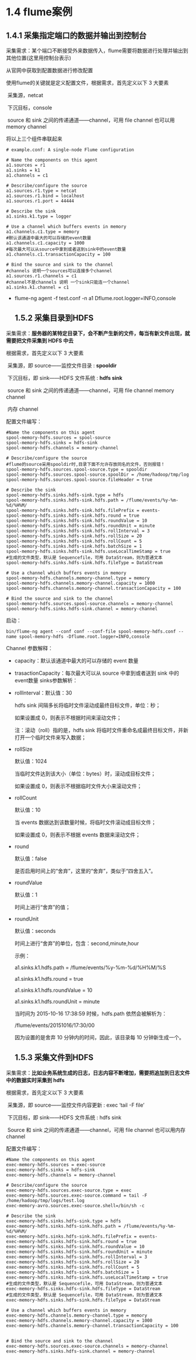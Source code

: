 # 1.4 flume案例

## 1.4.1 采集指定端口的数据并输出到控制台

采集需求：某个端口不断接受外来数据传入，flume需要将数据进行处理并输出到其他位置(这里用控制台表示)

从官网中获取到配置数据进行修改配置

使用flume的关键就是定义配置文件，根据需求，首先定义以下 3 大要素

​	采集源，netcat

​	下沉目标，console

​	source 和 sink 之间的传递通道——channel，可用 file channel 也可以用memory channel

 将以上三个组件串联起来

```
# example.conf: A single-node Flume configuration

# Name the components on this agent
a1.sources = r1
a1.sinks = k1
a1.channels = c1

# Describe/configure the source
a1.sources.r1.type = netcat
a1.sources.r1.bind = localhost
a1.sources.r1.port = 44444

# Describe the sink
a1.sinks.k1.type = logger

# Use a channel which buffers events in memory
a1.channels.c1.type = memory
#默认该通道中最大的可以存储的event数量
a1.channels.c1.capacity = 1000
#每次最大可以从source中拿到或者送到sink中的event数量
a1.channels.c1.transactionCapacity = 100

# Bind the source and sink to the channel
#channels 说明一个sources可以连接多个channel
a1.sources.r1.channels = c1
#channel不是channels 说明 一个sink只能连一个channel
a1.sinks.k1.channel = c1
```

- flume-ng agent -f test.conf -n a1 Dflume.root.logger=INFO,console

  ## 1.5.2 采集目录到HDFS

采集需求：**服务器的某特定目录下，会不断产生新的文件，每当有新文件出现，就需要把文件采集到 HDFS 中去**

根据需求，首先定义以下 3 大要素

​	采集源，即 source——监控文件目录 :  **spooldir**

​	下沉目标，即 sink——HDFS 文件系统  :  **hdfs sink**

​	source 和 sink 之间的传递通道——channel，可用 file channel memory channel

​	内存 channel

配置文件编写：

```
#Name the components on this agent 
spool-memory-hdfs.sources = spool-source
spool-memory-hdfs.sinks = hdfs-sink
spool-memory-hdfs.channels = memory-channel

# Describe/configure the source
#flume的source采用spooldir时,目录下面不允许存放同名的文件，否则报错！
spool-memory-hdfs.sources.spool-source.type = spooldir
spool-memory-hdfs.sources.spool-source.spoolDir = /home/hadoop/tmp/log
spool-memory-hdfs.sources.spool-source.fileHeader = true

# Describe the sink 
spool-memory-hdfs.sinks.hdfs-sink.type = hdfs
spool-memory-hdfs.sinks.hdfs-sink.hdfs.path = /flume/events/%y-%m-%d/%H%M/
spool-memory-hdfs.sinks.hdfs-sink.hdfs.filePrefix = events-
spool-memory-hdfs.sinks.hdfs-sink.hdfs.round = true
spool-memory-hdfs.sinks.hdfs-sink.hdfs.roundValue = 10
spool-memory-hdfs.sinks.hdfs-sink.hdfs.roundUnit = minute
spool-memory-hdfs.sinks.hdfs-sink.hdfs.rollInterval = 3
spool-memory-hdfs.sinks.hdfs-sink.hdfs.rollSize = 20
spool-memory-hdfs.sinks.hdfs-sink.hdfs.rollCount = 5
spool-memory-hdfs.sinks.hdfs-sink.hdfs.batchSize = 1
spool-memory-hdfs.sinks.hdfs-sink.hdfs.useLocalTimeStamp = true
#生成的文件类型，默认是 Sequencefile，可用 DataStream，则为普通文本 
spool-memory-hdfs.sinks.hdfs-sink.hdfs.fileType = DataStream

# Use a channel which buffers events in memory 
spool-memory-hdfs.channels.memory-channel.type = memory
spool-memory-hdfs.channels.memory-channel.capacity = 1000
spool-memory-hdfs.channels.memory-channel.transactionCapacity = 100
 
# Bind the source and sink to the channel
spool-memory-hdfs.sources.spool-source.channels = memory-channel
spool-memory-hdfs.sinks.hdfs-sink.channel = memory-channel
```

启动：

`bin/flume-ng agent --conf conf --conf-file spool-memory-hdfs.conf --name spool-memory-hdfs -Dflume.root.logger=INFO,console`

Channel 参数解释：

- capacity：默认该通道中最大的可以存储的 event 数量

- trasactionCapacity：每次最大可以从 source 中拿到或者送到 sink 中的 event数量
  sinks参数解析：

- rollInterval：默认值：30

  hdfs sink 间隔多长将临时文件滚动成最终目标文件，单位：秒；

  如果设置成 0，则表示不根据时间来滚动文件；

  注：滚动（roll）指的是，hdfs sink 将临时文件重命名成最终目标文件，并新打开一个临时文件来写入数据；

- rollSize

  默认值：1024

  当临时文件达到该大小（单位：bytes）时，滚动成目标文件；

  如果设置成 0，则表示不根据临时文件大小来滚动文件；

- rollCount

  默认值：10

  当 events 数据达到该数量时候，将临时文件滚动成目标文件；

  如果设置成 0，则表示不根据 events 数据来滚动文件；

- round

  默认值：false

  是否启用时间上的“舍弃”，这里的“舍弃”，类似于“四舍五入”。

- roundValue

  默认值：1

  时间上进行“舍弃”的值；

- roundUnit

  默认值：seconds

  时间上进行“舍弃”的单位，包含：second,minute,hour

  示例：

  a1.sinks.k1.hdfs.path = /flume/events/%y-%m-%d/%H%M/%S

  a1.sinks.k1.hdfs.round = true

  a1.sinks.k1.hdfs.roundValue = 10

  a1.sinks.k1.hdfs.roundUnit = minute

  当时间为 2015-10-16 17:38:59 时候，hdfs.path 依然会被解析为：

  /flume/events/20151016/17:30/00

  因为设置的是舍弃 10 分钟内的时间，因此，该目录每 10 分钟新生成一个。
  
  ## 1.5.3 采集文件到HDFS

采集需求：**比如业务系统生成的日志，日志内容不断增加，需要把追加到日志文件中的数据实时采集到 hdfs**

根据需求，首先定义以下 3 大要素

​	采集源，即 source——监控文件内容更新 :  exec  ‘tail -F file’

​	下沉目标，即 sink——HDFS 文件系统  :  hdfs sink

​	Source 和 sink 之间的传递通道——channel，可用 file channel 也可以用内存 channel

配置文件编写：

```
#Name the components on this agent 
exec-memory-hdfs.sources = exec-source
exec-memory-hdfs.sinks = hdfs-sink
exec-memory-hdfs.channels = memory-channel

# Describe/configure the source
exec-memory-hdfs.sources.exec-source.type = exec
exec-memory-hdfs.sources.exec-source.command = tail -F /home/hadoop/tmp/logs/test.log
exec-memory-avro.sources.exec-source.shell=/bin/sh -c

# Describe the sink 
exec-memory-hdfs.sinks.hdfs-sink.type = hdfs
exec-memory-hdfs.sinks.hdfs-sink.hdfs.path = /flume/events/%y-%m-%d/%H%M/
exec-memory-hdfs.sinks.hdfs-sink.hdfs.filePrefix = events-
exec-memory-hdfs.sinks.hdfs-sink.hdfs.round = true
exec-memory-hdfs.sinks.hdfs-sink.hdfs.roundValue = 10
exec-memory-hdfs.sinks.hdfs-sink.hdfs.roundUnit = minute
exec-memory-hdfs.sinks.hdfs-sink.hdfs.rollInterval = 3
exec-memory-hdfs.sinks.hdfs-sink.hdfs.rollSize = 20
exec-memory-hdfs.sinks.hdfs-sink.hdfs.rollCount = 5
exec-memory-hdfs.sinks.hdfs-sink.hdfs.batchSize = 1
exec-memory-hdfs.sinks.hdfs-sink.hdfs.useLocalTimeStamp = true
#生成的文件类型，默认是 Sequencefile，可用 DataStream，则为普通文本 
exec-memory-hdfs.sinks.hdfs-sink.hdfs.fileType = DataStream
#生成的文件类型，默认是 Sequencefile，可用 DataStream，则为普通文本 
exec-memory-hdfs.sinks.hdfs-sink.hdfs.fileType = DataStream

# Use a channel which buffers events in memory 
exec-memory-hdfs.channels.memory-channel.type = memory
exec-memory-hdfs.channels.memory-channel.capacity = 1000
exec-memory-hdfs.channels.memory-channel.transactionCapacity = 100

 
# Bind the source and sink to the channel
exec-memory-hdfs.sources.exec-source.channels = memory-channel
exec-memory-hdfs.sinks.hdfs-sink.channel = memory-channel
```
